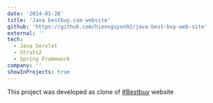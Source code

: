 ```yaml
---
date: '2014-01-26'
title: 'Java bestbuy.com website'
github: 'https://github.com/hiennguyen92/java-best-buy-web-site'
external: ''
tech:
  - Java Servlet
  - Struts2
  - Spring Framework
company: ''
showInProjects: true
---
```


This project was developed as clone of [#Bestbuy](https://www.bestbuy.com) website
